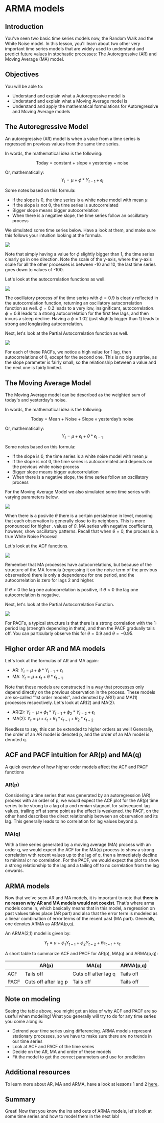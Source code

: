 
# ARMA models

## Introduction

You've seen two basic time series models now, the Random Walk and the White Noise model. In this lesson, you'll learn about two other very important time series models that are widely used to understand and predict future values in stochastic processes: The Autoregressive (AR) and Moving Average (MA) model.

## Objectives

You will be able to:
- Understand and explain what a Autoregressive model is
- Understand and explain what a Moving Average model is
- Understand and apply the mathematical formulations for Autoregressive and Moving Average models

## The Autoregressive Model

An autoregressive (AR) model is when a value from a time series is regressed on previous values from the same time series.

In words, the mathematical idea is the following:

$$ \text{Today = constant + slope} \times \text{yesterday + noise} $$

Or, mathematically:
$$Y_t = \mu + \phi * Y_{t-1}+\epsilon_t$$

Some notes based on this formula:
- If the slope is 0, the time series is a white noise model with mean $\mu$
- If the slope is not 0, the time series is autocorrelated
- Bigger slope means bigger autocorrelation
- When there is a negative slope, the time series follow an oscillatory process

We simulated some time series below. Have a look at them, and make sure this follows your intuition looking at the formula.

![](AR_model.png)

Note that simply having a value for $\phi$ slightly bigger than 1, the time series clearly go in one direction. Note the scale of the y-axis, where the y-axis scale for all the other processes is between -10 and 10, the last time series goes down to values of -100.

Let's look at the autocorrelation functions as well.

![](AR_ACF.png)

The oscillatory process of the time series with $\phi=0.9$ is clearly reflected in the autocorrelation function, returning an oscillatory autocorrelation function as well. $\phi=0.2$ leads to a very low, insignificant,  autocorrelation. $\phi=0.8$ leads to a strong autocorrelation for the first few lags, and then incurs a steep decline. Having a $\phi=1.02$ (just slightly bigger than 1) leads to strong and longlasting autocorrelation.


Next, let's look at the Partial Autocorrelation function as well.

![](AR_PACF.png)

For each of these PACFs, we notice a high value for 1 lag, then autocorrelations of 0, except for the second one. This is no big surprise, as the slope parameter is fairly small, so the relationship between a value and the next one is fairly limited.

## The  Moving Average Model

The Moving Average model can be described as the weighted sum of today's and yesterday's noise.

In words, the mathematical idea is the following:

$$ \text{Today = Mean + Noise + Slope} \times \text{yesterday's noise} $$

Or, mathematically:
$$Y_t = \mu +\epsilon_t + \theta * \epsilon_{t-1}$$

Some notes based on this formula:
- If the slope is 0, the time series is a white noise model with mean $\mu$
- If the slope is not 0, the time series is autocorrelated and depends on the previous white noise process
- Bigger slope means bigger autocorrelation
- When there is a negative slope, the time series follow an oscillatory process

For the Moving Average Model we also simulated some time series with varying parameters below.

![](MA_model.png)

When there is a posivite $\theta$ there is a certain persistence in level, meaning that each observation is generally close to its neighbors. This is more pronounced for higher . values of $\theta$. MA series with negative coefficients, however, show oscillatory patterns. Recall that when $\theta=0$, the process is a true White Noise Process! 

Let's look at the ACF functions.

![](MA_ACF.png)

Remember that MA processes have autocorrelations, but because of the structure of the MA formula (regressing it on the noise term of the previous observation) there is only a dependence for one period, and the autocorrelation is zero for lags 2 and higher.

If $\theta >0$ the lag one autocorrelation is positive, if $\theta <0$ the lag one autocorrelation is negative.

Next, let's look at the Partial Autocorrelation Function.

![](MA_PACF.png)

For PACFs, a typical structure is that  there is a strong correlation with the 1-period lag (strength depending in theta), and then the PACF gradually tails off. You can particularly observe this for $\theta=0.9$ and $\theta=-0.95$.

## Higher order AR and MA models

Let's look at the formulas of AR and MA again:

- AR: $Y_t = \mu + \phi * Y_{t-1}+\epsilon_t$
- MA: $Y_t = \mu +\epsilon_t + \theta * \epsilon_{t-1}$

Note that these models are constructed in a way that processes only depend directly on the previous observation in the process. These models are so-called "1st order models", and denoted by AR(1) and MA(1) processes respectively. Let's look at AR(2) and MA(2).

- AR(2): $Y_t = \mu + \phi_1 * Y_{t-1}+\phi_2 * Y_{t-2}+\epsilon_t$
- MA(2): $Y_t = \mu +\epsilon_t + \theta_1 * \epsilon_{t-1}+ \theta_2 * \epsilon_{t-2}$


Needless to say, this can be extended to higher orders as well! Generally, the order of an AR model is denoted p, and the order of an MA model is denoted q.

## ACF and PACF intuition for AR(p) and MA(q)

A quick overview of how higher order models affect the ACF and PACF functions

### AR(p)

Considering a time series that was generated by an autoregression (AR) process with an order of p, we would expect the ACF plot for the AR(p) time series to be strong to a lag of p and remian stagnant for subsequent lag values, trailing off at some point as the effect is weakened. the PACF, on the other hand describes the direct relationship between an observation and its lag. This generally leads to no correlation for lag values beyond p.

### MA(q)

With a time series generated by a moving average (MA) process with an order q, we would expect the ACF for the MA(q) process to show a strong correlation with recent values up to the lag of q, then a immediately decline to minimal or no correlation. For the PACF, we would expect the plot to show a strong relationship to the lag and a tailing off to  no correlation from the lag onwards.

## ARMA models

Now that we've seen AR and MA models, it is important to note that **there is no reason why AR and MA models would not coexist**. That's where arma models come in, which basically means that in this model, a regression on past values takes place (AR part) and also that the error term is modeled as a linear combination of error terms of the recent past (MA part).
Generally, one denotes ARMA as ARMA(p,q).

An ARMA(2,1) model is given by:


 $$Y_t = \mu + \phi_1 Y_{t-1}+\phi_2 Y_{t-2}+ \theta \epsilon_{t-1}+\epsilon_t$$


A short table to summarize ACF and PACF for AR(p), MA(q) and ARMA(p,q):

| | AR(p)   |   MA(q)  | ARMA(p,q)|
|------|------|------|------|
|   ACF | Tails off   |  Cuts off after lag q |  Tails off   |
|   PACF | Cuts off after lag p  |   Tails off  |  Tails off  |

## Note on modeling

Seeing the table above, you might get an idea of why ACF and PACF are so useful when modeling! What you generally will try to do for any time series you come along is:

- Detrend your time series using differencing. ARMA models represent stationary processes, so we have to make sure there are no trends in our time series
- Look at ACF and PACF of the time series
- Decide on the AR, MA and order of these models
- Fit the model to get the correct parameters and use for prediction

## Additional resources

To learn more about AR, MA and ARMA, have a look at lessons 1 and 2 [here](https://onlinecourses.science.psu.edu/stat510/node/41/).

## Summary

Great! Now that you know the ins and outs of ARMA models, let's look at some time series and how to model them in the next lab!
